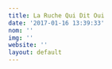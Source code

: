 ```yaml
---
title: La Ruche Qui Dit Oui
date: '2017-01-16 13:39:33'
nom: ''
img: ''
website: ''
layout: default
---
```

